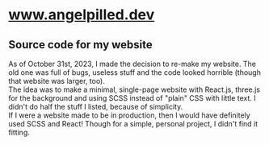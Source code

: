 # www.angelpilled.dev
## Source code for my website
As of October 31st, 2023, I made the decision to re-make my website. The old one was full of bugs, useless stuff and the code looked horrible (though that website was larger, too).<br>
The idea was to make a minimal, single-page website with React.js, three.js for the background and using SCSS instead of "plain" CSS with little text. I didn't do half the stuff I listed, because of simplicity.<br>
If I were a website made to be in production, then I would have definitely used SCSS and React! Though for a simple, personal project, I didn't find it fitting.
